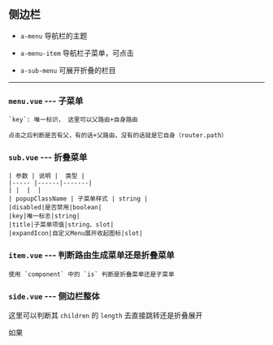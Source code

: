 ## 侧边栏

- `a-menu` 导航栏的主题

    

- `a-menu-item` 导航栏子菜单，可点击


- `a-sub-menu` 可展开折叠的栏目

---

 ### `menu.vue` --- 子菜单

    `key`: 唯一标识， 这里可以父路由+自身路由

    点击之后判断是否有父，有的话+父路由，没有的话就是它自身（router.path）
    

 ### `sub.vue` --- 折叠菜单
    | 参数 | 说明 |  类型 | 
    |----- |------|-------|
    | |  |  |
    | popupClassName | 子菜单样式 | string |
    |disabled|是否禁用|boolean|
    |key|唯一标志|string|
    |title|子菜单项值|string、slot|
    |expandIcon|自定义Menu展开收起图标|slot|
				

 ### `item.vue` --- 判断路由生成菜单还是折叠菜单

    使用 `component` 中的 `is` 判断是折叠菜单还是子菜单

 ### `side.vue` --- 侧边栏整体

 这里可以判断其 `children` 的 `length` 去直接跳转还是折叠展开

 如果
 


